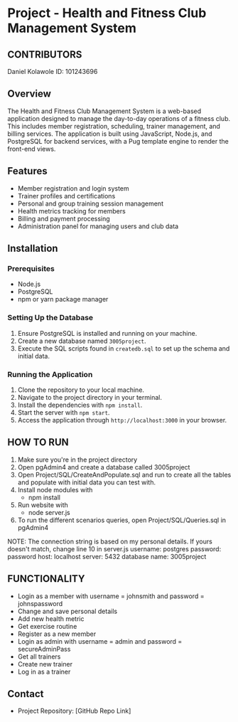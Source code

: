 # Project - Health and Fitness Club Management System
CONTRIBUTORS
------------
Daniel Kolawole                 ID: 101243696

## Overview
The Health and Fitness Club Management System is a web-based application designed to manage the day-to-day operations of a fitness club. This includes member registration, scheduling, trainer management, and billing services. The application is built using JavaScript, Node.js, and PostgreSQL for backend services, with a Pug template engine to render the front-end views.

## Features
- Member registration and login system
- Trainer profiles and certifications
- Personal and group training session management
- Health metrics tracking for members
- Billing and payment processing
- Administration panel for managing users and club data

## Installation

### Prerequisites
- Node.js
- PostgreSQL
- npm or yarn package manager

### Setting Up the Database
1. Ensure PostgreSQL is installed and running on your machine.
2. Create a new database named `3005project`.
3. Execute the SQL scripts found in `createdb.sql` to set up the schema and initial data.

### Running the Application
1. Clone the repository to your local machine.
2. Navigate to the project directory in your terminal.
3. Install the dependencies with `npm install`.
4. Start the server with `npm start`.
5. Access the application through `http://localhost:3000` in your browser.


HOW TO RUN
----------
1. Make sure you're in the project directory
2. Open pgAdmin4 and create a database called 3005project
3. Open Project/SQL/CreateAndPopulate.sql and run to create all the tables and populate with initial data you can test with.
4. Install node modules with
    - npm install
5. Run website with
    - node server.js
6. To run the different scenarios queries, open Project/SQL/Queries.sql in pgAdmin4

NOTE: The connection string is based on my personal details. If yours doesn't match, change line 10 in server.js
username: postgres
password: password
host: localhost
server: 5432
database name: 3005project

FUNCTIONALITY
-------------
- Login as a member with username = johnsmith and password = johnspassword
- Change and save personal details
- Add new health metric
- Get exercise routine
- Register as a new member
- Login as admin with username = admin and password = secureAdminPass
- Get all trainers
- Create new trainer
- Log in as a trainer

## Contact
- Project Repository: [GitHub Repo Link]
